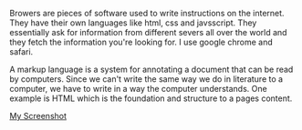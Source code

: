Browers are pieces of software used to write instructions on the internet. They have their own languages like html, css and javsscript. They essentially ask for information from different severs all over the world and they fetch the information you're looking for. I use google chrome and safari.

A markup language is a system for annotating a document that can be read by computers. Since we can't write the same way we do in literature to a computer, we have to write in a way the computer understands. One example is HTML which is the foundation and structure to a pages content.

[My Screenshot](./images/habeck_screenshot3.png)
